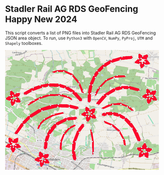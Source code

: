 # Stadler Rail AG RDS GeoFencing Happy New 2024

This script converts a list of PNG files into Stadler Rail AG RDS GeoFencing JSON area object.
To run, use `Python3` with `OpenCV`, `NumPy`, `PyProj`, `UTM` and `Shapely` toolboxes.

![Fireworks](./readme_front.png)